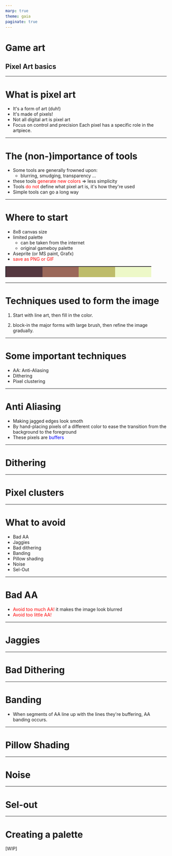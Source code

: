 ```yaml
---
marp: true
theme: gaia
paginate: true
---
```


# **Game art**
## Pixel Art basics

---

# What is pixel art

 - It's a form of art (duh!)
 - It's made of pixels!
 - Not all digital art is pixel art
 - Focus on control and precision
   Each pixel has a specific role in the artpiece.

---

# The (non-)importance of tools

 - Some tools are generally frowned upon: 
   - blurring, smudging, transparency ...
 - these tools <span style="color:red;">generate new colors</span> => less simplicity
 - Tools <span style="color:red;">do not</span> define what pixel art is, it's how they're used
 - Simple tools can go a long way

---

# Where to start

 - 8x8 canvas size
 - limited palette
   - can be taken from the internet
   - original gameboy palette
 - Aseprite (or MS paint, Grafx)
 - <span style="color:red;">save as PNG or GIF</span>

![bg right:50% w:500](./graphics/palette_example.png)

---

# Techniques used to form the image

 1. Start with line art, then fill in the color.

 2. block-in the major forms with large brush, then
    refine the image gradually.

---

# Some important techniques

 - AA: Anti-Aliasing
 - Dithering
 - Pixel clustering

---

# Anti Aliasing

 - Making jagged edges look smoth
 - By hand-placing pixels of a different color to ease the
   transition from the background to the foreground
 - These pixels are <span style="color:blue;">buffers</span>

---

# Dithering

---

# Pixel clusters

---

# What to avoid

 - Bad AA
 - Jaggies
 - Bad dithering
 - Banding
 - Pillow shading
 - Noise
 - Sel-Out

---

# Bad AA

 - <span style="color:red;">Avoid too much AA!</span> it makes the image look blurred
 - <span style="color:red;">Avoid too little AA!</span>

---

# Jaggies

---

# Bad Dithering

---

# Banding

 - When segments of AA line up with the lines they're buffering, AA banding occurs.

---

# Pillow Shading

---

# Noise

---

# Sel-out

---

# Creating a palette

[WIP]

